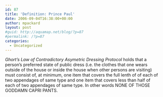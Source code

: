 ```yaml
---
id: 87
title: 'Definition: Prince Paul'
date: 2006-09-04T16:38:00+00:00
author: mpackard
layout: post
#guid: http://aquamap.net/blog/?p=87
#permalink: /?p=87
categories:
  - Uncategorized
---
```

_Ghort&#8217;s Law of Contradictory Asymetric Dressing Protocol_ holds that a person&#8217;s preferred state of public dress (i.e. the clothes that one wears outside of the house or inside the house when other persons are visiting) must consist of, at minimum, one item that covers the full lenth of of each of two appendages of same type and one item that covers less than half of each of two appendages of same type. In other words NONE OF THOSE GODDAMN CAPRI PANTS.
